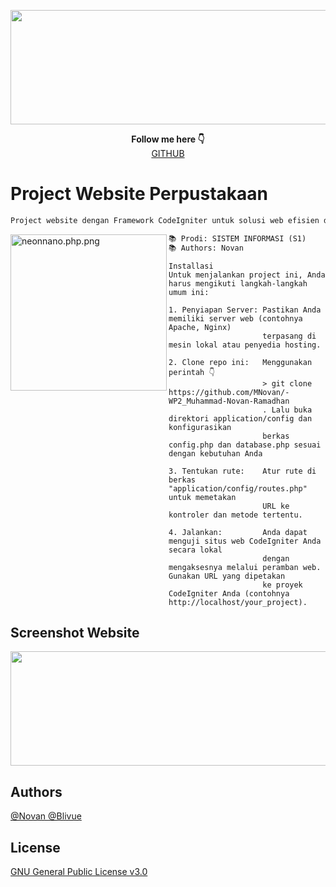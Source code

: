 <p align="center">
<img src="https://i.ibb.co/nbRNQfY/Website.gif" width="885" height="183">
</p>

<p align="center">
<b>Follow me here 👇</b><br>  
<a href="https://github.com/MNovan"> GITHUB </a><br>
</p>
  
# Project Website Perpustakaan
```py
Project website dengan Framework CodeIgniter untuk solusi web efisien dan handal.
```

<img src="https://pbs.twimg.com/media/DpNiWO7UcAUQKEq?format=png&name=large" align="left" alt="neonnano.php.png" width="250" height="250">

```py
📚 Prodi: SISTEM INFORMASI (S1)
📚 Authors: Novan
```

```
Installasi
Untuk menjalankan project ini, Anda harus mengikuti langkah-langkah umum ini:

1. Penyiapan Server: Pastikan Anda memiliki server web (contohnya Apache, Nginx)
                     terpasang di mesin lokal atau penyedia hosting.

2. Clone repo ini:   Menggunakan perintah 👇
                     > git clone https://github.com/MNovan/-WP2_Muhammad-Novan-Ramadhan
                     . Lalu buka direktori application/config dan konfigurasikan
                     berkas config.php dan database.php sesuai dengan kebutuhan Anda

3. Tentukan rute:    Atur rute di berkas "application/config/routes.php" untuk memetakan
                     URL ke kontroler dan metode tertentu.

4. Jalankan:         Anda dapat menguji situs web CodeIgniter Anda secara lokal
                     dengan mengaksesnya melalui peramban web. Gunakan URL yang dipetakan
                     ke proyek CodeIgniter Anda (contohnya http://localhost/your_project).
```

<p >
<h2>Screenshot Website</h2>
  <p align="center">
  <img src="https://media.istockphoto.com/id/1366131056/id/foto/kertas-putih-dengan-tekstur-kasar-latar-belakang-kertas-untuk-prasasti.jpg?s=612x612&w=0&k=20&c=RHHqCyL3Y0PH8SPGEwvexIkbyFXWcXmQD0IG4Hvue8U=" width="885" height="183">
  </p>
</p>

<p>
<h2>Authors</h2>
  <a href="https://github.com/MNovan" > @Novan </a>
  <a href="https://github.com/Blivue"> @Blivue </a>
<br>

<h2>License</h2>
<a href="https://github.com/MNovan/-WP2_Muhammad-Novan-Ramadhan/blob/main/LICENSE"> GNU General Public License v3.0 </a>
<br>
</p>

